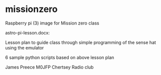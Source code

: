 # missionzero
Raspberry pi (3) image for Mission zero class

astro-pi-lesson.docx:

Lesson plan to guide class through simple programming of the sense hat using the emulator

6 sample python scripts based on above lesson plan

James Preece M0JFP
Chertsey Radio club
